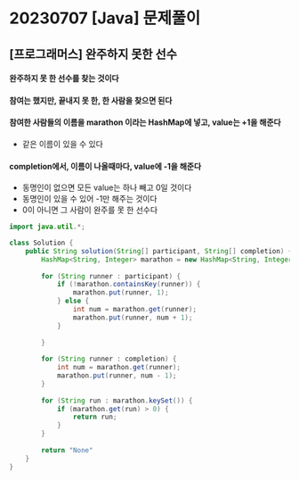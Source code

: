 # 20230707 [Java] 문제풀이 



## [프로그래머스] 완주하지 못한 선수

#### 완주하지 못 한 선수를 찾는 것이다



#### 참여는 했지만, 끝내지 못 한, 한 사람을 찾으면 된다



#### 참여한 사람들의 이름을 marathon 이라는 HashMap에 넣고, value는 +1을 해준다

- 같은 이름이 있을 수 있다



#### completion에서, 이름이 나올때마다, value에 -1을 해준다

- 동명인이 없으면 모든 value는 하나 빼고 0일 것이다
- 동명인이 있을 수 있어 -1만 해주는 것이다
- 0이 아니면 그 사람이 완주를 못 한 선수다



```java
import java.util.*;

class Solution {
    public String solution(String[] participant, String[] completion) {
        HashMap<String, Integer> marathon = new HashMap<String, Integer>();
        
        for (String runner : participant) {
            if (!marathon.containsKey(runner)) {
                marathon.put(runner, 1);
            } else {
                int num = marathon.get(runner);
                marathon.put(runner, num + 1);
            }
            
        }
        
        for (String runner : completion) {
            int num = marathon.get(runner);
            marathon.put(runner, num - 1);
        }
        
        for (String run : marathon.keySet()) {
            if (marathon.get(run) > 0) {
                return run;
            }
        }
        
        return "None"
    }
}
```

